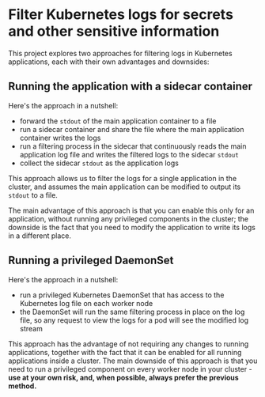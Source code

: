 # Filter Kubernetes logs for secrets and other sensitive information

This project explores two approaches for filtering logs in Kubernetes applications, each with their own advantages and downsides:

## Running the application with a sidecar container

Here's the approach in a nutshell:

- forward the `stdout` of the main application container to a file
- run a sidecar container and share the file where the main application container writes the logs
- run a filtering process in the sidecar that continuously reads the main application log file and writes the filtered logs to the sidecar `stdout`
- collect the sidecar `stdout` as the application logs

This approach allows us to filter the logs for a single application in the cluster, and assumes the main application can be modified to output its `stdout` to a file.

The main advantage of this approach is that you can enable this only for an application, without running any privileged components in the cluster; the downside is the fact that you need to modify the application to write its logs in a different place.

## Running a privileged DaemonSet

Here's the approach in a nutshell:

- run a privileged Kubernetes DaemonSet that has access to the Kubernetes log file on each worker node
- the DaemonSet will run the same filtering process in place on the log file, so any request to view the logs for a pod will see the modified log stream

This approach has the advantage of not requiring any changes to running applications, together with the fact that it can be enabled for all running applications inside a cluster.
The main downside of this approach is that you need to run a privileged component on every worker node in your cluster - **use at your own risk, and, when possible, always prefer the previous method.**